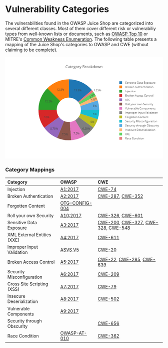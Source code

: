 # Vulnerability Categories

The vulnerabilities found in the OWASP Juice Shop are categorized into
several different classes. Most of them cover different risk or
vulnerabiliy types from well-known lists or documents, such as
[OWASP Top 10](https://www.owasp.org/index.php/Category:OWASP_Top_Ten_Project)
or MITRE's [Common Weakness Enumeration](https://cwe.mitre.org/). The
following table presents a mapping of the Juice Shop's categories to
OWASP and CWE (without claiming to be complete).

![Category breakdown](img/categories.png)

### Category Mappings

| Category                    | OWASP                                                                                                                                      | CWE                                                                                                                                                                                                                                            |
|:----------------------------|:-------------------------------------------------------------------------------------------------------------------------------------------|:-----------------------------------------------------------------------------------------------------------------------------------------------------------------------------------------------------------------------------------------------|
| Injection                   | [A1:2017](https://www.owasp.org/index.php/Top_10-2017_A1-Injection)                                                                        | [CWE-74](https://cwe.mitre.org/data/definitions/74.html)                                                                                                                                                                                       |
| Broken Authentication       | [A2:2017](https://www.owasp.org/index.php/Top_10-2017_A2-Broken_Authentication)                                                            | [CWE-287](https://cwe.mitre.org/data/definitions/287.html), [CWE-352](https://cwe.mitre.org/data/definitions/352.html)                                                                                                                         |
| Forgotten Content           | [OTG-CONFIG-004](https://www.owasp.org/index.php/Review_Old,_Backup_and_Unreferenced_Files_for_Sensitive_Information_%28OTG-CONFIG-004%29) |                                                                                                                                                                                                                                                |
| Roll your own Security      | [A10:2017](https://www.owasp.org/index.php/Top_10-2017_A10-Insufficient_Logging%26Monitoring)                                              | [CWE-326](https://cwe.mitre.org/data/definitions/326.html), [CWE-601](https://cwe.mitre.org/data/definitions/601.html)                                                                                                                         |
| Sensitive Data Exposure     | [A3:2017](https://www.owasp.org/index.php/Top_10-2017_A3-Sensitive_Data_Exposure)                                                          | [CWE-200](https://cwe.mitre.org/data/definitions/200.html), [CWE-327](https://cwe.mitre.org/data/definitions/327.html), [CWE-328](https://cwe.mitre.org/data/definitions/328.html), [CWE-548](https://cwe.mitre.org/data/definitions/548.html) |
| XML External Entities (XXE) | [A4:2017](https://www.owasp.org/index.php/Top_10-2017_A4-XML_External_Entities_%28XXE%29)                                                  | [CWE-611](https://cwe.mitre.org/data/definitions/611.html)                                                                                                                                                                                     |
| Improper Input Validation   | [ASVS V5](https://www.owasp.org/index.php/ASVS_V5_Input_validation_and_output_encoding)                                                    | [CWE-20](https://cwe.mitre.org/data/definitions/20.html)                                                                                                                                                                                       |
| Broken Access Control       | [A5:2017](https://www.owasp.org/index.php/Top_10-2017_A5-Broken_Access_Control)                                                            | [CWE-22](https://cwe.mitre.org/data/definitions/22.html), [CWE-285](https://cwe.mitre.org/data/definitions/285.html), [CWE-639](https://cwe.mitre.org/data/definitions/639.html)                                                               |
| Security Misconfiguration   | [A6:2017](https://www.owasp.org/index.php/Top_10-2017_A6-Security_Misconfiguration)                                                        | [CWE-209](https://cwe.mitre.org/data/definitions/928.html)                                                                                                                                                                                     |
| Cross Site Scripting (XSS)  | [A7:2017](https://www.owasp.org/index.php/Top_10-2017_A7-Cross-Site_Scripting_%28XSS%29)                                                   | [CWE-79](https://cwe.mitre.org/data/definitions/79.html)                                                                                                                                                                                       |
| Insecure Deserialization    | [A8:2017](https://www.owasp.org/index.php/Top_10-2017_A8-Insecure_Deserialization)                                                         | [CWE-502](https://cwe.mitre.org/data/definitions/502.html)                                                                                                                                                                                     |
| Vulnerable Components       | [A9:2017](https://www.owasp.org/index.php/Top_10-2017_A9-Using_Components_with_Known_Vulnerabilities)                                      |                                                                                                                                                                                                                                                |
| Security through Obscurity  |                                                                                                                                            | [CWE-656](https://cwe.mitre.org/data/definitions/656.html)                                                                                                                                                                                     |
| Race Condition              | [OWASP-AT-010](https://www.owasp.org/index.php/Testing_for_Race_Conditions_(OWASP-AT-010))                                                 | [CWE-362](http://cwe.mitre.org/data/definitions/362.html)                                                                                                                                                                                      |
